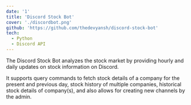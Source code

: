 ```yaml
---
date: '1'
title: 'Discord Stock Bot'
cover: './discordbot.png'
github: 'https://github.com/thedevyansh/discord-stock-bot'
tech:
  - Python
  - Discord API
---
```


The Discord Stock Bot analyzes the stock market by providing hourly and daily updates on stock
information on Discord.

It supports query commands to fetch stock details of a company for the present and previous day, stock history of multiple companies, historical stock details of company(s), and also allows for creating new channels by the admin.
